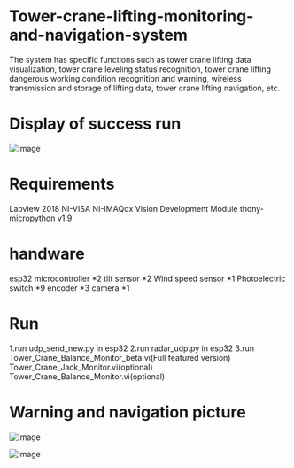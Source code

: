 # Tower-crane-lifting-monitoring-and-navigation-system
The system has specific functions such as tower crane lifting data visualization, tower crane leveling status recognition, tower crane lifting dangerous working condition recognition and warning, wireless transmission and storage of lifting data, tower crane lifting navigation, etc.
# Display of success run
![image](https://github.com/DrPeiXueFeng/Tower-crane-lifting-monitoring-and-navigation-system/tree/main/picture/1.png)
# Requirements
Labview 2018
NI-VISA
NI-IMAQdx
Vision Development Module
thony-micropython v1.9
# handware
esp32 microcontroller *2
tilt sensor *2
Wind speed sensor *1
Photoelectric switch *9
encoder *3
camera *1
# Run
1.run udp_send_new.py in esp32
2.run radar_udp.py in esp32
3.run Tower_Crane_Balance_Monitor_beta.vi(Full featured version)
Tower_Crane_Jack_Monitor.vi(optional)
Tower_Crane_Balance_Monitor.vi(optional)
# Warning and navigation picture
![image](https://github.com/DrPeiXueFeng/Tower-crane-lifting-monitoring-and-navigation-system/tree/main/picture/2.png)

![image](https://github.com/DrPeiXueFeng/Tower-crane-lifting-monitoring-and-navigation-system/tree/main/picture/3.png)
